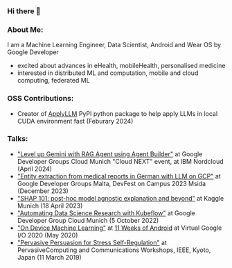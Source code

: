 ### Hi there 👋

### About Me:

I am a Machine Learning Engineer, Data Scientist, Android and Wear OS by Google Developer
- excited about advances in eHealth, mobileHealth, personalised medicine
- interested in distributed ML and computation, mobile and cloud computing, federated ML

### OSS Contributions:
- Creator of [ApplyLLM](https://pypi.org/project/applyllm/) PyPI python package to help apply LLMs in local CUDA environment fast (Feburary 2024)

### Talks:

- ["Level up Gemini with RAG Agent using Agent Builder"](https://gdg.community.dev/events/details/google-gdg-cloud-munich-presents-hybrid-google-cloud-next-watch-party-nordcloud-1/) at Google Developer Groups Cloud Munich "Cloud NEXT" event, at IBM Nordcloud (April 2024)
- ["Entity extraction from medical reports in German with LLM on GCP"](https://gdg.community.dev/events/details/google-gdg-malta-presents-devfest-2023/) at Google Developer Groups Malta, DevFest on Campus 2023 Msida (December 2023)
- ["SHAP 101: post-hoc model agnostic explanation and beyond"](https://www.meetup.com/de-DE/kaggle-munich/events/292114145/) at Kaggle Munich (18 April 2023)
- ["Automating Data Science Research with Kubeflow"](https://gdg.community.dev/events/details/google-gdg-cloud-munich-presents-october-gathering-1/) at Google Developer Group Cloud Munich (5 October 2022)
- ["On Device Machine Learning"](https://www.youtube.com/watch?v=GZe5BKBnzho) at [11 Weeks of Android](https://www.youtube.com/watch?v=P-IcDKAlRL4&list=PLWz5rJ2EKKc9znUgvI7lFPE-v5Vw4mGwG) at Virtual Google I/O 2020 (May 2020)
- ["Pervasive Persuasion for Stress Self-Regulation"](https://www.computer.org/csdl/proceedings-article/percom-workshops/2019/08730850/1aDSMKrFM6A) at PervasiveComputing and Communications Workshops, IEEE, Kyoto, Japan (11 March 2019)

<!--
**yingding/yingding** is a ✨ _special_ ✨ repository because its `README.md` (this file) appears on your GitHub profile.

Here are some ideas to get you started:

- 🔭 I’m currently working on ...
- 🌱 I’m currently learning ...
- 👯 I’m looking to collaborate on ...
- 🤔 I’m looking for help with ...
- 💬 Ask me about ...
- 📫 How to reach me: ...
- 😄 Pronouns: ...
- ⚡ Fun fact: ...
-->

<!-- 
example of making github profile
https://www.sitepoint.com/github-profile-readme/
-->
